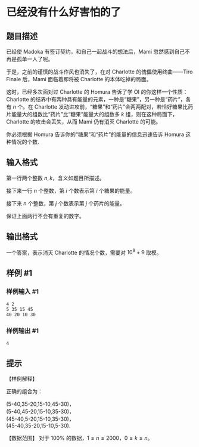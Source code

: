 # 已经没有什么好害怕的了

## 题目描述

已经使 Madoka 有签订契约，和自己一起战斗的想法后，Mami 忽然感到自己不再是孤单一人了呢。

于是，之前的谨慎的战斗作风也消失了，在对 Charlotte 的傀儡使用终曲——Tiro Finale 后，Mami 面临着即将被 Charlotte 的本体吃掉的局面。

这时，已经多次面对过 Charlotte 的 Homura 告诉了学 OI 的你这样一个性质：Charlotte 的结界中有两种具有能量的元素，一种是“糖果”，另一种是“药片”，各有 $n$ 个。在 Charlotte 发动进攻前，“糖果”和“药片”会两两配对，若恰好糖果比药片能量大的组数比“药片”比“糖果”能量大的组数多 $k$ 组，则在这种局面下，Charlotte 的攻击会丟失，从而 Mami 仍有消灭 Charlotte 的可能。

你必须根据 Homura 告诉你的“糖果”和“药片”的能量的信息迅速告诉 Homura 这种情况的个数.

## 输入格式

第一行两个整数 $n,k$，含义如题目所描述。

接下来一行 $n$ 个整数，第 $i$ 个数表示第 $i$ 个糖果的能量。

接下来 $n$ 个整数，第 $j$ 个数表示第 $j$ 个药片的能量。

保证上面两行不会有重复的数字。

## 输出格式

一个答案，表示消灭 Charlotte 的情况个数，需要对 $10^9+9$ 取模。

## 样例 #1

### 样例输入 #1
```
4 2
5 35 15 45
40 20 10 30
```

### 样例输出 #1

```
4
```

## 提示

【样例解释】

正确的组合为：

(5-40,35-20,15-10,45-30)，    
(5-40,45-20,15-10,35-30)，   
(45-40,5-20,15-10,35-30)，   
(45-40,35-20,15-10,5-30).   

【数据范围】
对于 $100\%$ 的数据，$1 \le n \le 2000$，$0 \le k \le n$。
